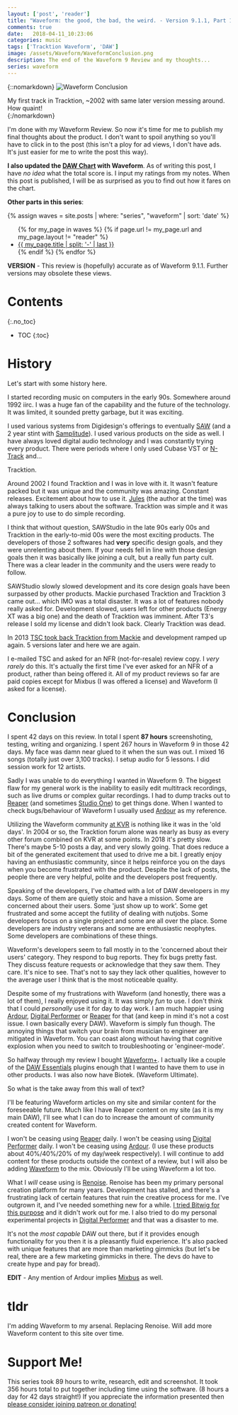 ```yaml
---
layout: ['post', 'reader']
title: "Waveform: the good, the bad, the weird. - Version 9.1.1, Part 10: Conclusion"
comments: true
date:   2018-04-11_10:23:06 
categories: music
tags: ['Tracktion Waveform', 'DAW']
image: /assets/Waveform/WaveformConclusion.png
description: The end of the Waveform 9 Review and my thoughts...
series: waveform
---
```


{::nomarkdown}
<img src="/assets/Waveform/WaveformConclusion.png" alt="Waveform Conclusion">
<div class="image-caption">My first track in Tracktion, ~2002 with same later version messing around. How quaint!</div>
{:/nomarkdown}

I'm done with my Waveform Review. So now it's time for me to publish my final thoughts about the product. I don't want to spoil anything so you'll have to click in to the post (this isn't a ploy for ad views, I don't have ads. It's just easier for me to write the post this way).

**I also updated the [DAW Chart](/DAW-Chart.html) with Waveform**. As of writing this post, I have _no idea_ what the total score is. I input my ratings from my notes. When this post is published, I will be as surprised as you to find out how it fares on the chart.

**Other parts in this series**: 

{% assign waves = site.posts | where: "series", "waveform" | sort: 'date' %}
<ul>
{% for my_page in waves %} 
    {% if page.url != my_page.url and my_page.layout != "reader" %}
        <li><a class="page-link" href="{{ my_page.url | prepend: site.baseurl }}">{{ my_page.title | split: '-' | last }}</a></li>
    {% endif %}
{% endfor %}
</ul>

**VERSION** - This review is (hopefully) accurate as of Waveform 9.1.1. Further versions may obsolete these views.

<!--more-->



# Contents
{:.no_toc}
* TOC
{:toc}

# History

Let's start with some history here.

I started recording music on computers in the early 90s. Somewhere around 1992 iirc. I was a huge fan of the capability and the future of the technology. It was limited, it sounded pretty garbage, but it was exciting.

I used various systems from Digidesign's offerings to eventually [SAW](http://sawstudio.com) (and a 2 year stint with [Samplitude](https://www.magix.com/us/music/samplitude/)). I used various products on the side as well. I have always loved digital audio technology and I was constantly trying every product. There were periods where I only used Cubase VST or [N-Track](http://en.ntrack.com/index.php) and...

Tracktion.

Around 2002 I found Tracktion and I was in love with it. It wasn't feature packed but it was unique and the community was amazing. Constant releases. Excitement about how to use it. [Jules](https://www.crunchbase.com/person/julian-storer) (the author at the time) was always talking to users about the software. Tracktion was simple and it was a pure joy to use to do simple recording.

I think that without question, SAWStudio in the late 90s early 00s and Tracktion in the early-to-mid 00s were the most exciting products. The developers of those 2 softwares had **very** specific design goals, and they were unrelenting about them. If your needs fell in line with those design goals then it was basically like joining a cult, but a really fun party cult. There was a clear leader in the community and the users were ready to follow.

SAWStudio slowly slowed development and its core design goals have been surpassed by other products. Mackie purchased Tracktion and Tracktion 3 came out... which IMO was a total disaster. It was a lot of features nobody really asked for. Development slowed, users left for other products (Energy XT was a big one) and the death of Tracktion was imminent. After T3's release I sold my license and didn't look back. Clearly Tracktion was dead.

In 2013 [TSC took back Tracktion from Mackie](http://mackie.com/blog/tracktion-has-new-home) and development ramped up again. 5 versions later and here we are again.

I e-mailed TSC and asked for an NFR (not-for-resale) review copy. I _very rarely_ do this. It's actually the first time I've ever asked for an NFR of a product, rather than being offered it. All of my product reviews so far are paid copies except for Mixbus (I was offered a license) and Waveform (I asked for a license).

# Conclusion

I spent 42 days on this review. In total I spent **87 hours** screenshoting, testing, writing and organizing. I spent 267 hours in Waveform 9 in those 42 days. My face was damn near glued to it when the sun was out. I mixed 16 songs (totally just over 3,100 tracks). I setup audio for 5 lessons. I did session work for 12 artists.

Sadly I was unable to do everything I wanted in Waveform 9. The biggest flaw for my general work is the inability to easily edit multitrack recordings, such as live drums or complex guitar recordings. I had to dump tracks out to [Reaper](https://www.reaper.fm) (and sometimes [Studio One](https://www.presonus.com/products/Studio-One)) to get things done. When I wanted to check bugs/behaviour of Waveform I usually used [Ardour](https://ardour.org) as my reference.

Utilizing the Waveform community [at KVR](http://www.kvraudio.com/forum/viewforum.php?f=22) is nothing like it was in the 'old days'. In 2004 or so, the Tracktion forum alone was nearly as busy as every other forum combined on KVR at some points. In 2018 it's pretty slow. There's maybe 5-10 posts a day, and very slowly going. That does reduce a bit of the generated excitement that used to drive me a bit. I greatly enjoy having an enthusiastic community, since it helps reinforce you on the days when you become frustrated with the product. Despite the lack of posts, the people there are very helpful, polite and the developers post frequently.

Speaking of the developers, I've chatted with a lot of DAW developers in my days. Some of them are quietly stoic and have a mission. Some are concerned about their users. Some 'just show up to work'. Some get frustrated and some accept the futility of dealing with nutjobs.  Some developers focus on a single project and some are all over the place. Some developers are industry veterans and some are enthusiastic neophytes. Some developers are combinations of these things.

Waveform's developers seem to fall mostly in to the 'concerned about their users' category. They respond to bug reports. They fix bugs pretty fast. They discuss feature requests or acknowledge that they saw them. They care. It's nice to see. That's not to say they lack other qualities, however to the average user I think that is the most noticeable quality.

Despite some of my frustrations with Waveform (and honestly, there was a lot of them), I really enjoyed using it. It was simply _fun_ to use. I don't think that I could _personally_ use it for day to day work. I am much happier using [Ardour](https://ardour.org), [Digital Performer](http://www.motu.com/products/software/dp) or [Reaper](https://www.reaper.fm) for that (and keep in mind it's not a cost issue. I own basically every DAW). Waveform is simply fun though. The annoying things that switch your brain from musician to engineer are mitigated in Waveform. You can coast along without having that cognitive explosion when you need to switch to troubleshooting or 'engineer-mode'.

So halfway through my review I bought [Waveform+](https://marketplace.tracktion.com/shop/tracktion-waveform-9-plus.html). I actually like a couple of the [DAW Essentials](https://marketplace.tracktion.com/shop/tracktion-daw-essentials-collection.html) plugins enough that I wanted to have them to use in other products. I was also now have Biotek. (Waveform Ultimate).

So what is the take away from this wall of text?

I'll be featuring Waveform articles on my site and similar content for the foreseeable future. Much like I have Reaper content on my site (as it is my main DAW), I'll see what I can do to increase the amount of community created content for Waveform.

I won't be ceasing using [Reaper](http://reaper.fm) daily. I won't be ceasing using [Digital Performer](http://www.motu.com/products/software/dp) daily. I won't be ceasing using [Ardour](https://ardour.org). (I use these products about 40%/40%/20% of my day/week respectively). I will continue to add content for these products outside the context of a review, but I will also be adding [Waveform](https://www.tracktion.com/products/waveform) to the mix. Obviously I'll be using Waveform a lot too.

What I _will_ cease using is [Renoise](http://renoise.com). Renoise has been my primary personal creation platform for many years. Development has stalled, and there's a frustrating lack of certain features that ruin the creative process for me. I've outgrown it, and I've needed something new for a while. [I tried Bitwig for this purpose](/tags/#Bitwig) and it didn't work out for me. I also tried to do my personal experimental projects in [Digital Performer](/tags/#Digital+Performer) and that was a disaster to me.

It's not the _most capable_ DAW out there, but if it provides enough functionality for you then it is a pleasantly fluid experience. It's also packed with unique features that are more than marketing gimmicks (but let's be real, there are a few marketing gimmicks in there. The devs do have to create hype and pay for bread).

**EDIT** - Any mention of Ardour implies [Mixbus](http://mixbus.harrisonconsoles.com) as well.

# tldr

I'm adding Waveform to my arsenal. Replacing Renoise. Will add more Waveform content to this site over time.

# Support Me!

This series took 89 hours to write, research, edit and screenshot. It took 356 hours total to put together including time using the software. (8 hours a day for 42 days straight!) If you appreciate the information presented then <a href="/DonateNow/">please consider joining patreon or donating!</a>






